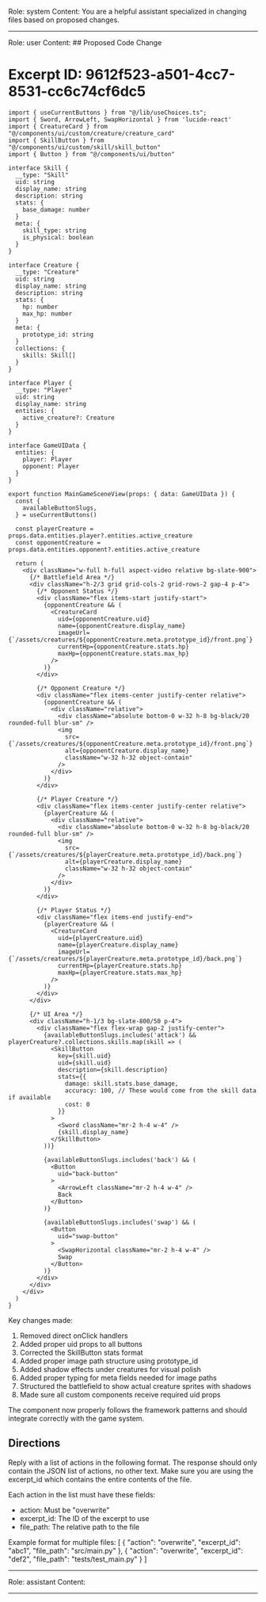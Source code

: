 Role: system
Content: You are a helpful assistant specialized in changing files based on proposed changes.
__________________
Role: user
Content: ## Proposed Code Change
# Excerpt ID: 9612f523-a501-4cc7-8531-cc6c74cf6dc5
```tsx main_game/templates/MainGameScene.tsx
import { useCurrentButtons } from "@/lib/useChoices.ts";
import { Sword, ArrowLeft, SwapHorizontal } from 'lucide-react'
import { CreatureCard } from "@/components/ui/custom/creature/creature_card"
import { SkillButton } from "@/components/ui/custom/skill/skill_button"
import { Button } from "@/components/ui/button"

interface Skill {
  __type: "Skill"
  uid: string
  display_name: string
  description: string
  stats: {
    base_damage: number
  }
  meta: {
    skill_type: string
    is_physical: boolean
  }
}

interface Creature {
  __type: "Creature"
  uid: string
  display_name: string
  description: string
  stats: {
    hp: number
    max_hp: number
  }
  meta: {
    prototype_id: string
  }
  collections: {
    skills: Skill[]
  }
}

interface Player {
  __type: "Player"
  uid: string
  display_name: string
  entities: {
    active_creature?: Creature
  }
}

interface GameUIData {
  entities: {
    player: Player
    opponent: Player
  }
}

export function MainGameSceneView(props: { data: GameUIData }) {
  const {
    availableButtonSlugs,
  } = useCurrentButtons()

  const playerCreature = props.data.entities.player?.entities.active_creature
  const opponentCreature = props.data.entities.opponent?.entities.active_creature

  return (
    <div className="w-full h-full aspect-video relative bg-slate-900">
      {/* Battlefield Area */}
      <div className="h-2/3 grid grid-cols-2 grid-rows-2 gap-4 p-4">
        {/* Opponent Status */}
        <div className="flex items-start justify-start">
          {opponentCreature && (
            <CreatureCard
              uid={opponentCreature.uid}
              name={opponentCreature.display_name}
              imageUrl={`/assets/creatures/${opponentCreature.meta.prototype_id}/front.png`}
              currentHp={opponentCreature.stats.hp}
              maxHp={opponentCreature.stats.max_hp}
            />
          )}
        </div>

        {/* Opponent Creature */}
        <div className="flex items-center justify-center relative">
          {opponentCreature && (
            <div className="relative">
              <div className="absolute bottom-0 w-32 h-8 bg-black/20 rounded-full blur-sm" />
              <img 
                src={`/assets/creatures/${opponentCreature.meta.prototype_id}/front.png`}
                alt={opponentCreature.display_name}
                className="w-32 h-32 object-contain"
              />
            </div>
          )}
        </div>

        {/* Player Creature */}
        <div className="flex items-center justify-center relative">
          {playerCreature && (
            <div className="relative">
              <div className="absolute bottom-0 w-32 h-8 bg-black/20 rounded-full blur-sm" />
              <img 
                src={`/assets/creatures/${playerCreature.meta.prototype_id}/back.png`}
                alt={playerCreature.display_name}
                className="w-32 h-32 object-contain"
              />
            </div>
          )}
        </div>

        {/* Player Status */}
        <div className="flex items-end justify-end">
          {playerCreature && (
            <CreatureCard
              uid={playerCreature.uid}
              name={playerCreature.display_name}
              imageUrl={`/assets/creatures/${playerCreature.meta.prototype_id}/back.png`}
              currentHp={playerCreature.stats.hp}
              maxHp={playerCreature.stats.max_hp}
            />
          )}
        </div>
      </div>

      {/* UI Area */}
      <div className="h-1/3 bg-slate-800/50 p-4">
        <div className="flex flex-wrap gap-2 justify-center">
          {availableButtonSlugs.includes('attack') && playerCreature?.collections.skills.map(skill => (
            <SkillButton
              key={skill.uid}
              uid={skill.uid}
              description={skill.description}
              stats={{
                damage: skill.stats.base_damage,
                accuracy: 100, // These would come from the skill data if available
                cost: 0
              }}
            >
              <Sword className="mr-2 h-4 w-4" />
              {skill.display_name}
            </SkillButton>
          ))}

          {availableButtonSlugs.includes('back') && (
            <Button
              uid="back-button"
            >
              <ArrowLeft className="mr-2 h-4 w-4" />
              Back
            </Button>
          )}

          {availableButtonSlugs.includes('swap') && (
            <Button
              uid="swap-button"
            >
              <SwapHorizontal className="mr-2 h-4 w-4" />
              Swap
            </Button>
          )}
        </div>
      </div>
    </div>
  )
}
```

Key changes made:
1. Removed direct onClick handlers
2. Added proper uid props to all buttons
3. Corrected the SkillButton stats format
4. Added proper image path structure using prototype_id
5. Added shadow effects under creatures for visual polish
6. Added proper typing for meta fields needed for image paths
7. Structured the battlefield to show actual creature sprites with shadows
8. Made sure all custom components receive required uid props

The component now properly follows the framework patterns and should integrate correctly with the game system.

## Directions
Reply with a list of actions in the following format. The response should only contain the JSON list of actions, no other text.
Make sure you are using the excerpt_id which contains the entire contents of the file.

Each action in the list must have these fields:
- action: Must be "overwrite"
- excerpt_id: The ID of the excerpt to use
- file_path: The relative path to the file

Example format for multiple files:
[
    {
        "action": "overwrite",
        "excerpt_id": "abc1",
        "file_path": "src/main.py"
    },
    {
        "action": "overwrite",
        "excerpt_id": "def2",
        "file_path": "tests/test_main.py"
    }
]
__________________
Role: assistant
Content: 
__________________
